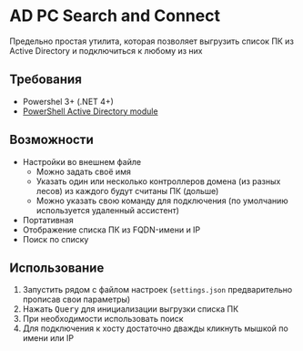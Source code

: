 # AD PC Search and Connect

Предельно простая утилита, которая позволяет выгрузить список ПК из Active Directory и подключиться к любому из них

## Требования

* Powershel 3+ (.NET 4+)
* [PowerShell Active Directory module](https://4sysops.com/wiki/how-to-install-the-powershell-active-directory-module/)

## Возможности

* Настройки во внешнем файле
  * Можно задать своё имя
  * Указать один или несколько контроллеров домена (из разных лесов) из каждого будут считаны ПК (дольше)
  * Можно указать свою команду для подключения (по умолчанию используется удаленный ассистент)
* Портативная
* Отображение списка ПК из FQDN-имени и IP
* Поиск по списку

## Использование

1. Запустить рядом с файлом настроек (`settings.json` предварительно прописав свои параметры)
2. Нажать <kbd>Query</kbd> для инициализации выгрузки списка ПК
3. При необходимости использовать поиск
4. Для подключения к хосту достаточно дважды кликнуть мышкой по имени или IP
